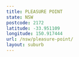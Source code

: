 ```yaml
---
title: PLEASURE POINT
state: NSW
postcode: 2172
latitude: -33.951109
longitude: 150.917444
url: /nsw/pleasure-point/
layout: suburb
---
```

